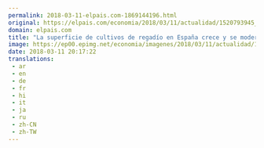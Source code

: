 ```yaml
---
permalink: 2018-03-11-elpais.com-1869144196.html
original: https://elpais.com/economia/2018/03/11/actualidad/1520793945_819539.html#?ref=rss&format=simple&link=link
domain: elpais.com
title: "La superficie de cultivos de regadío en España crece y se moderniza"
image: https://ep00.epimg.net/economia/imagenes/2018/03/11/actualidad/1520793945_819539_1520794409_rrss_normal.jpg
date: 2018-03-11 20:17:22
translations: 
 - ar
 - en
 - de
 - fr
 - hi
 - it
 - ja
 - ru
 - zh-CN
 - zh-TW
---
```


